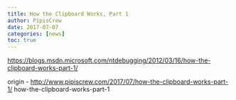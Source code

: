 ```yaml
---
title: How the Clipboard Works, Part 1
author: PipisCrew
date: 2017-07-07
categories: [news]
toc: true
---
```


https://blogs.msdn.microsoft.com/ntdebugging/2012/03/16/how-the-clipboard-works-part-1/

origin - http://www.pipiscrew.com/2017/07/how-the-clipboard-works-part-1/ how-the-clipboard-works-part-1
